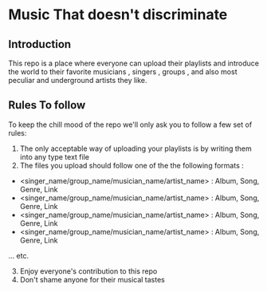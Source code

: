 # Music That doesn't discriminate

## Introduction
This repo is a place where everyone can upload their playlists and introduce the world to their favorite musicians , singers , groups ,  and also most peculiar and underground artists they like.

## Rules To follow
To keep the chill mood of the repo we'll only ask you to follow a few set of rules:

1. The only acceptable way of uploading your playlists is by writing them into any type text file
2. The files you upload should follow one of the the following formats :
* <singer_name/group_name/musician_name/artist_name> : Album, Song, Genre, Link
* <singer_name/group_name/musician_name/artist_name> : Album, Song, Genre, Link
* <singer_name/group_name/musician_name/artist_name> : Album, Song, Genre, Link
* <singer_name/group_name/musician_name/artist_name> : Album, Song, Genre, Link

... etc.

3. Enjoy everyone's contribution to this repo
4. Don't shame anyone for their musical tastes

